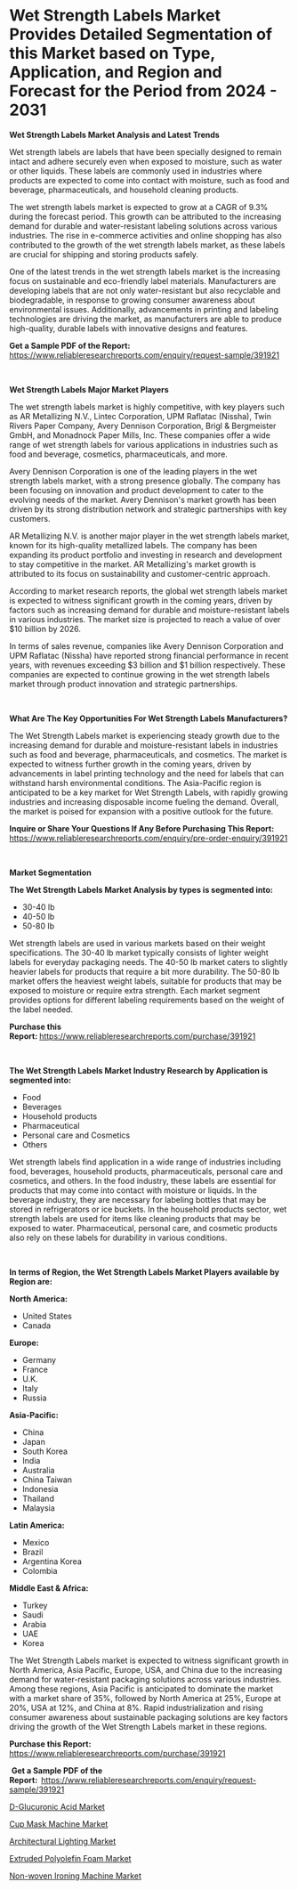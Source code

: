 <p><h1>Wet Strength Labels Market Provides Detailed Segmentation of this Market based on Type, Application, and Region and Forecast for the Period from 2024 - 2031</h1></p><p><strong>Wet Strength Labels Market Analysis and Latest Trends</strong></p>
<p><p>Wet strength labels are labels that have been specially designed to remain intact and adhere securely even when exposed to moisture, such as water or other liquids. These labels are commonly used in industries where products are expected to come into contact with moisture, such as food and beverage, pharmaceuticals, and household cleaning products.</p><p>The wet strength labels market is expected to grow at a CAGR of 9.3% during the forecast period. This growth can be attributed to the increasing demand for durable and water-resistant labeling solutions across various industries. The rise in e-commerce activities and online shopping has also contributed to the growth of the wet strength labels market, as these labels are crucial for shipping and storing products safely.</p><p>One of the latest trends in the wet strength labels market is the increasing focus on sustainable and eco-friendly label materials. Manufacturers are developing labels that are not only water-resistant but also recyclable and biodegradable, in response to growing consumer awareness about environmental issues. Additionally, advancements in printing and labeling technologies are driving the market, as manufacturers are able to produce high-quality, durable labels with innovative designs and features.</p></p>
<p><strong>Get a Sample PDF of the Report:&nbsp;</strong> <a href="https://www.reliableresearchreports.com/enquiry/request-sample/391921">https://www.reliableresearchreports.com/enquiry/request-sample/391921</a></p>
<p>&nbsp;</p>
<p><strong>Wet Strength Labels Major Market Players</strong></p>
<p><p>The wet strength labels market is highly competitive, with key players such as AR Metallizing N.V., Lintec Corporation, UPM Raflatac (Nissha), Twin Rivers Paper Company, Avery Dennison Corporation, Brigl & Bergmeister GmbH, and Monadnock Paper Mills, Inc. These companies offer a wide range of wet strength labels for various applications in industries such as food and beverage, cosmetics, pharmaceuticals, and more.</p><p>Avery Dennison Corporation is one of the leading players in the wet strength labels market, with a strong presence globally. The company has been focusing on innovation and product development to cater to the evolving needs of the market. Avery Dennison's market growth has been driven by its strong distribution network and strategic partnerships with key customers.</p><p>AR Metallizing N.V. is another major player in the wet strength labels market, known for its high-quality metallized labels. The company has been expanding its product portfolio and investing in research and development to stay competitive in the market. AR Metallizing's market growth is attributed to its focus on sustainability and customer-centric approach.</p><p>According to market research reports, the global wet strength labels market is expected to witness significant growth in the coming years, driven by factors such as increasing demand for durable and moisture-resistant labels in various industries. The market size is projected to reach a value of over $10 billion by 2026.</p><p>In terms of sales revenue, companies like Avery Dennison Corporation and UPM Raflatac (Nissha) have reported strong financial performance in recent years, with revenues exceeding $3 billion and $1 billion respectively. These companies are expected to continue growing in the wet strength labels market through product innovation and strategic partnerships.</p></p>
<p>&nbsp;</p>
<p><strong>What Are The Key Opportunities For Wet Strength Labels Manufacturers?</strong></p>
<p><p>The Wet Strength Labels market is experiencing steady growth due to the increasing demand for durable and moisture-resistant labels in industries such as food and beverage, pharmaceuticals, and cosmetics. The market is expected to witness further growth in the coming years, driven by advancements in label printing technology and the need for labels that can withstand harsh environmental conditions. The Asia-Pacific region is anticipated to be a key market for Wet Strength Labels, with rapidly growing industries and increasing disposable income fueling the demand. Overall, the market is poised for expansion with a positive outlook for the future.</p></p>
<p><strong>Inquire or Share Your Questions If Any Before Purchasing This Report:</strong> <a href="https://www.reliableresearchreports.com/enquiry/pre-order-enquiry/391921">https://www.reliableresearchreports.com/enquiry/pre-order-enquiry/391921</a></p>
<p>&nbsp;</p>
<p><strong>Market Segmentation</strong></p>
<p><strong>The Wet Strength Labels Market Analysis by types is segmented into:</strong></p>
<p><ul><li>30-40 lb</li><li>40-50 lb</li><li>50-80 lb</li></ul></p>
<p><p>Wet strength labels are used in various markets based on their weight specifications. The 30-40 lb market typically consists of lighter weight labels for everyday packaging needs. The 40-50 lb market caters to slightly heavier labels for products that require a bit more durability. The 50-80 lb market offers the heaviest weight labels, suitable for products that may be exposed to moisture or require extra strength. Each market segment provides options for different labeling requirements based on the weight of the label needed.</p></p>
<p><strong>Purchase this Report:&nbsp;</strong><a href="https://www.reliableresearchreports.com/purchase/391921">https://www.reliableresearchreports.com/purchase/391921</a></p>
<p>&nbsp;</p>
<p><strong>The Wet Strength Labels Market Industry Research by Application is segmented into:</strong></p>
<p><ul><li>Food</li><li>Beverages</li><li>Household products</li><li>Pharmaceutical</li><li>Personal care and Cosmetics</li><li>Others</li></ul></p>
<p><p>Wet strength labels find application in a wide range of industries including food, beverages, household products, pharmaceuticals, personal care and cosmetics, and others. In the food industry, these labels are essential for products that may come into contact with moisture or liquids. In the beverage industry, they are necessary for labeling bottles that may be stored in refrigerators or ice buckets. In the household products sector, wet strength labels are used for items like cleaning products that may be exposed to water. Pharmaceutical, personal care, and cosmetic products also rely on these labels for durability in various conditions.</p></p>
<p>&nbsp;</p>
<p><strong>In terms of Region, the Wet Strength Labels Market Players available by Region are:</strong></p>
<p>
    <p> <strong> North America: </strong>
        <ul>
            <li>United States</li>
            <li>Canada</li>
        </ul>
        </p> 
    <p> <strong> Europe: </strong>
        <ul>
            <li>Germany</li>
            <li>France</li>
            <li>U.K.</li>
            <li>Italy</li>
            <li>Russia</li>
        </ul>
        </p> 
    <p> <strong> Asia-Pacific: </strong>
        <ul>
            <li>China</li>
            <li>Japan</li>
            <li>South Korea</li>
            <li>India</li>
            <li>Australia</li>
            <li>China Taiwan</li>
            <li>Indonesia</li>
            <li>Thailand</li>
            <li>Malaysia</li>
        </ul>
        </p> 
    <p> <strong> Latin America: </strong>
        <ul>
            <li>Mexico</li>
            <li>Brazil</li>
            <li>Argentina Korea</li>
            <li>Colombia</li>
        </ul>
        </p> 
    <p> <strong> Middle East & Africa: </strong>
        <ul>
            <li>Turkey</li>
            <li>Saudi</li>
            <li>Arabia</li>
            <li>UAE</li>
            <li>Korea</li>
        </ul>
    </p>
    </p>
<p><p>The Wet Strength Labels market is expected to witness significant growth in North America, Asia Pacific, Europe, USA, and China due to the increasing demand for water-resistant packaging solutions across various industries. Among these regions, Asia Pacific is anticipated to dominate the market with a market share of 35%, followed by North America at 25%, Europe at 20%, USA at 12%, and China at 8%. Rapid industrialization and rising consumer awareness about sustainable packaging solutions are key factors driving the growth of the Wet Strength Labels market in these regions.</p></p>
<p><strong>Purchase this Report: </strong><a href="https://www.reliableresearchreports.com/purchase/391921">https://www.reliableresearchreports.com/purchase/391921</a></p>
<p>&nbsp;<strong>Get a Sample PDF of the Report:&nbsp;&nbsp;</strong><a href="https://www.reliableresearchreports.com/enquiry/request-sample/391921">https://www.reliableresearchreports.com/enquiry/request-sample/391921</a></p>
<p><strong></strong></p>
<p><p><a href="https://github.com/globismark/Market-Research-Report-List-2/blob/main/d-glucuronic-acid-market.md">D-Glucuronic Acid Market</a></p><p><a href="https://fearless-okapi-6c8.notion.site/Cup-Mask-Machine-Market-Growth-Market-Trends-COVID-19-Impact-and-Forecasts-for-period-from-2024--de1e277d40e846da8a8c789486bcf2cb">Cup Mask Machine Market</a></p><p><a href="https://view.publitas.com/reportprime-1/architectural-lighting-market-offer-valuable-insights-into-market-size-market-share-market-trends-and-projections-spanning-from-2024-to-2031/">Architectural Lighting Market</a></p><p><a href="https://github.com/bobicer/Market-Research-Report-List-2/blob/main/extruded-polyolefin-foam-market.md">Extruded Polyolefin Foam Market</a></p><p><a href="https://zircon-bluebell-299.notion.site/Non-woven-Ironing-Machine-Market-Size-2024-2031-Global-Industrial-Analysis-Key-Geographical-Regio-91005dce2f044ef1af56d2ea05c4d1d5">Non-woven Ironing Machine Market</a></p></p>
